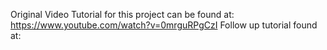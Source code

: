 Original Video Tutorial for this project can be found at: https://www.youtube.com/watch?v=0mrguRPgCzI
Follow up tutorial found at:
